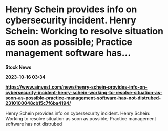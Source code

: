 # Henry Schein provides info on cybersecurity incident. Henry Schein: Working to resolve situation as soon as possible; Practice management software has...
**Stock News**

**2023-10-16 03:34**

**https://www.ainvest.com/news/henry-schein-provides-info-on-cybersecurity-incident-henry-schein-working-to-resolve-situation-as-soon-as-possible-practice-management-software-has-not-distrubed-2310100048cb15c7f6ba4194/**

Henry Schein provides info on cybersecurity incident. Henry Schein: Working to resolve situation as soon as possible; Practice management software has not distrubed